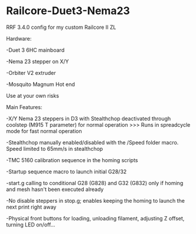 # Railcore-Duet3-Nema23

RRF 3.4.0 config for my custom Railcore II ZL

Hardware:

-Duet 3 6HC mainboard

-Nema 23 stepper on X/Y

-Orbiter V2 extruder

-Mosquito Magnum Hot end

Use at your own risks





Main Features:

-X/Y Nema 23 steppers in D3 with Stealthchop deactivated through coolstep (M915 T parameter) for normal operation >>> Runs in spreadcycle mode for fast normal operation

-Stealthchop manually enabled/disabled with the /Speed folder macro. Speed limited to 65mm/s in stealthchop

-TMC 5160 calibration sequence in the homing scripts

-Startup sequence macro to launch initial G28/32

-start.g calling to conditional G28 (G828) and G32 (G832) only if homing and mesh hasn't been executed already

-No disable steppers in stop.g; enables keeping the homing to launch the next print right away

-Physical front buttons for loading, unloading filament, adjusting Z offset, turning LED on/off...
